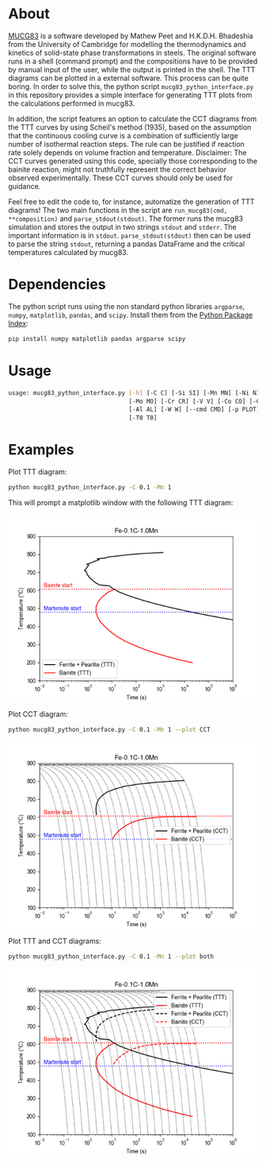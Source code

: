 # About

[MUCG83](https://www.phase-trans.msm.cam.ac.uk/map/steel/programs/mucg83.html) is a software developed by Mathew Peet and H.K.D.H. Bhadeshia from the University of Cambridge for modelling the thermodynamics and kinetics of solid-state phase transformations in steels. The original software runs in a shell (command prompt) and the compositions have to be provided by manual input of the user, while the output is printed in the shell. The TTT diagrams can be plotted in a external software. This process can be quite boring. In order to solve this, the python script `mucg83_python_interface.py` in this repository provides a simple interface for generating TTT plots from the calculations performed in mucg83.

In addition, the script features an option to calculate the CCT diagrams from the TTT curves by using Scheil's method (1935), based on the assumption that the continuous cooling curve is a combination of sufficiently large number of isothermal reaction steps. The rule can be justified if reaction rate solely depends on volume fraction and
temperature. Disclaimer: The CCT curves generated using this code, specially those corresponding to the bainite reaction, might not truthfully represent the correct behavior observed experimentally. These CCT curves should only be used for guidance.

Feel free to edit the code to, for instance, automatize the generation of TTT diagrams! The two main functions in the script are `run_mucg83(cmd, **composition)` and `parse_stdout(stdout)`. The former runs the mucg83 simulation and stores the output in two strings `stdout` and `stderr`. The important information is in `stdout`. `parse_stdout(stdout)` then can be used to parse the string `stdout`, returning a pandas DataFrame and the critical temperatures calculated by mucg83.

# Dependencies

The python script runs using the non standard python libraries `argparse`, `numpy`, `matplotlib`, `pandas`, and `scipy`. Install them from the [Python Package Index](https://pypi.org/):

```bash
pip install numpy matplotlib pandas argparse scipy
```

# Usage

```bash
usage: mucg83_python_interface.py [-h] [-C C] [-Si SI] [-Mn MN] [-Ni NI]
                                  [-Mo MO] [-Cr CR] [-V V] [-Co CO] [-Cu CU]
                                  [-Al AL] [-W W] [--cmd CMD] [-p PLOT]
                                  [-T0 T0]
```

# Examples

Plot TTT diagram:

```bash
python mucg83_python_interface.py -C 0.1 -Mn 1
```

This will prompt a matplotlib window with the following TTT diagram:

![Fe-0.1%C-1%Mn TTT](img/Fe-01C-1Mn_TTT.png)

Plot CCT diagram:

```bash
python mucg83_python_interface.py -C 0.1 -Mn 1 --plot CCT
```

![Fe-0.1%C-1%Mn TTT](img/Fe-01C-1Mn_CCT.png)

Plot TTT and CCT diagrams:

```bash
python mucg83_python_interface.py -C 0.1 -Mn 1 --plot both
```

![Fe-0.1%C-1%Mn TTT](img/Fe-01C-1Mn_both.png)
